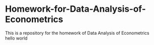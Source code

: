 # Homework-for-Data-Analysis-of-Econometrics
This is a repository for the homework of Data Analysis of Econometrics<br>
hello world

